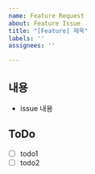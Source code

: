 ```yaml
---
name: Feature Request
about: Feature Issue
title: "[Feature] 제목"
labels: ''
assignees: ''

---
```


## 내용
- issue 내용

## ToDo
- [ ] todo1
- [ ] todo2
